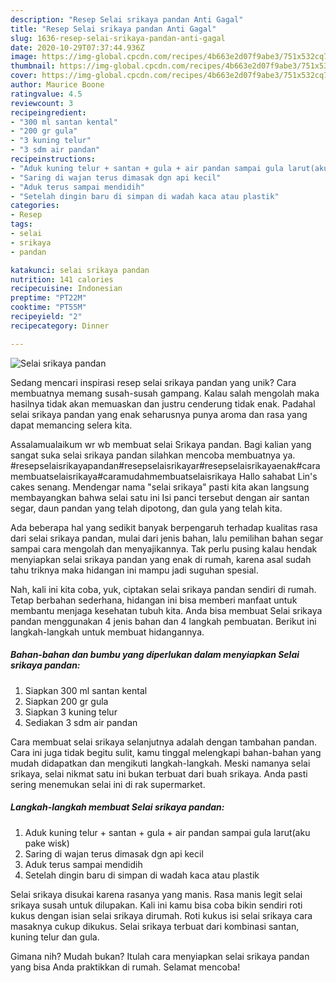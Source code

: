 ```yaml
---
description: "Resep Selai srikaya pandan Anti Gagal"
title: "Resep Selai srikaya pandan Anti Gagal"
slug: 1636-resep-selai-srikaya-pandan-anti-gagal
date: 2020-10-29T07:37:44.936Z
image: https://img-global.cpcdn.com/recipes/4b663e2d07f9abe3/751x532cq70/selai-srikaya-pandan-foto-resep-utama.jpg
thumbnail: https://img-global.cpcdn.com/recipes/4b663e2d07f9abe3/751x532cq70/selai-srikaya-pandan-foto-resep-utama.jpg
cover: https://img-global.cpcdn.com/recipes/4b663e2d07f9abe3/751x532cq70/selai-srikaya-pandan-foto-resep-utama.jpg
author: Maurice Boone
ratingvalue: 4.5
reviewcount: 3
recipeingredient:
- "300 ml santan kental"
- "200 gr gula"
- "3 kuning telur"
- "3 sdm air pandan"
recipeinstructions:
- "Aduk kuning telur + santan + gula + air pandan sampai gula larut(aku pake wisk)"
- "Saring di wajan terus dimasak dgn api kecil"
- "Aduk terus sampai mendidih"
- "Setelah dingin baru di simpan di wadah kaca atau plastik"
categories:
- Resep
tags:
- selai
- srikaya
- pandan

katakunci: selai srikaya pandan 
nutrition: 141 calories
recipecuisine: Indonesian
preptime: "PT22M"
cooktime: "PT55M"
recipeyield: "2"
recipecategory: Dinner

---
```



![Selai srikaya pandan](https://img-global.cpcdn.com/recipes/4b663e2d07f9abe3/751x532cq70/selai-srikaya-pandan-foto-resep-utama.jpg)

Sedang mencari inspirasi resep selai srikaya pandan yang unik? Cara membuatnya memang susah-susah gampang. Kalau salah mengolah maka hasilnya tidak akan memuaskan dan justru cenderung tidak enak. Padahal selai srikaya pandan yang enak seharusnya punya aroma dan rasa yang dapat memancing selera kita.

Assalamualaikum wr wb membuat selai Srikaya pandan. Bagi kalian yang sangat suka selai srikaya pandan silahkan mencoba membuatnya ya. #resepselaisrikayapandan#resepselaisrikayar#resepselaisrikayaenak#caramembuatselaisrikaya#caramudahmembuatselaisrikaya Hallo sahabat Lin&#39;s cakes senang. Mendengar nama &#34;selai srikaya&#34; pasti kita akan langsung membayangkan bahwa selai satu ini Isi panci tersebut dengan air santan segar, daun pandan yang telah dipotong, dan gula yang telah kita.

Ada beberapa hal yang sedikit banyak berpengaruh terhadap kualitas rasa dari selai srikaya pandan, mulai dari jenis bahan, lalu pemilihan bahan segar sampai cara mengolah dan menyajikannya. Tak perlu pusing kalau hendak menyiapkan selai srikaya pandan yang enak di rumah, karena asal sudah tahu triknya maka hidangan ini mampu jadi suguhan spesial.


Nah, kali ini kita coba, yuk, ciptakan selai srikaya pandan sendiri di rumah. Tetap berbahan sederhana, hidangan ini bisa memberi manfaat untuk membantu menjaga kesehatan tubuh kita. Anda bisa membuat Selai srikaya pandan menggunakan 4 jenis bahan dan 4 langkah pembuatan. Berikut ini langkah-langkah untuk membuat hidangannya.

<!--inarticleads1-->

##### Bahan-bahan dan bumbu yang diperlukan dalam menyiapkan Selai srikaya pandan:

1. Siapkan 300 ml santan kental
1. Siapkan 200 gr gula
1. Siapkan 3 kuning telur
1. Sediakan 3 sdm air pandan


Cara membuat selai srikaya selanjutnya adalah dengan tambahan pandan. Cara ini juga tidak begitu sulit, kamu tinggal melengkapi bahan-bahan yang mudah didapatkan dan mengikuti langkah-langkah. Meski namanya selai srikaya, selai nikmat satu ini bukan terbuat dari buah srikaya. Anda pasti sering menemukan selai ini di rak supermarket. 

<!--inarticleads2-->

##### Langkah-langkah membuat Selai srikaya pandan:

1. Aduk kuning telur + santan + gula + air pandan sampai gula larut(aku pake wisk)
1. Saring di wajan terus dimasak dgn api kecil
1. Aduk terus sampai mendidih
1. Setelah dingin baru di simpan di wadah kaca atau plastik


Selai srikaya disukai karena rasanya yang manis. Rasa manis legit selai srikaya susah untuk dilupakan. Kali ini kamu bisa coba bikin sendiri roti kukus dengan isian selai srikaya dirumah. Roti kukus isi selai srikaya cara masaknya cukup dikukus. Selai srikaya terbuat dari kombinasi santan, kuning telur dan gula. 

Gimana nih? Mudah bukan? Itulah cara menyiapkan selai srikaya pandan yang bisa Anda praktikkan di rumah. Selamat mencoba!
